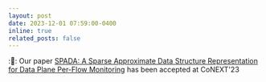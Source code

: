 ```yaml
---
layout: post
date: 2023-12-01 07:59:00-0400
inline: true
related_posts: false
---
```


::bookmark:: Our paper [SPADA: A Sparse Approximate Data Structure Representation for Data Plane Per-Flow Monitoring](https://raphaaal.github.io/assets/pdf/Monterubbiano_2023PACMNet_spada.pdf) has been accepted at CoNEXT'23
